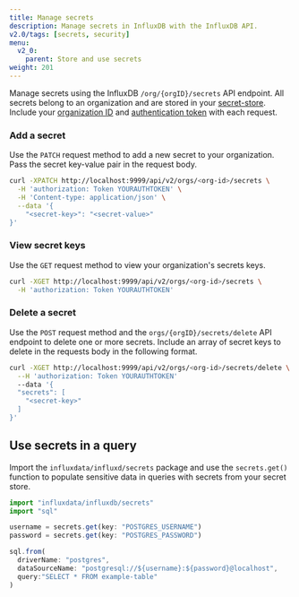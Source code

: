 ```yaml
---
title: Manage secrets
description: Manage secrets in InfluxDB with the InfluxDB API.
v2.0/tags: [secrets, security]
menu:
  v2_0:
    parent: Store and use secrets
weight: 201
---
```



Manage secrets using the InfluxDB `/org/{orgID}/secrets` API endpoint.
All secrets belong to an organization and are stored in your [secret-store](/v2.0/security/secrets/).
Include your [organization ID](/v2.0/organizations/view-orgs/#view-your-organization-id)
and [authentication token](/v2.0/security/tokens/view-tokens/) with each request.

### Add a secret
Use the `PATCH` request method to add a new secret to your organization.
Pass the secret key-value pair in the request body.

```sh
curl -XPATCH http://localhost:9999/api/v2/orgs/<org-id>/secrets \
  -H 'authorization: Token YOURAUTHTOKEN' \
  -H 'Content-type: application/json' \
  --data '{
	"<secret-key>": "<secret-value>"
}'
```

### View secret keys
Use the `GET` request method to view your organization's secrets keys.

```sh
curl -XGET http://localhost:9999/api/v2/orgs/<org-id>/secrets \
  -H 'authorization: Token YOURAUTHTOKEN'
```

### Delete a secret
Use the `POST` request method and the `orgs/{orgID}/secrets/delete` API endpoint
to delete one or more secrets.
Include an array of secret keys to delete in the requests body in the following format.

```bash
curl -XGET http://localhost:9999/api/v2/orgs/<org-id>/secrets/delete \
  --H 'authorization: Token YOURAUTHTOKEN'
  --data '{
  "secrets": [
    "<secret-key>"
  ]
}'
```

## Use secrets in a query
Import the `influxdata/influxd/secrets` package and use the `secrets.get()` function
to populate sensitive data in queries with secrets from your secret store.

```js
import "influxdata/influxdb/secrets"
import "sql"

username = secrets.get(key: "POSTGRES_USERNAME")
password = secrets.get(key: "POSTGRES_PASSWORD")

sql.from(
  driverName: "postgres",
  dataSourceName: "postgresql://${username}:${password}@localhost",
  query:"SELECT * FROM example-table"
)
```

